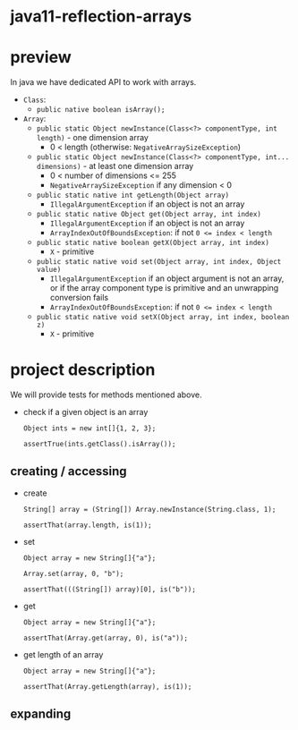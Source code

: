 # java11-reflection-arrays

# preview
In java we have dedicated API to work with arrays.
* `Class`:
   * `public native boolean isArray();`
* `Array`:
    * `public static Object newInstance(Class<?> componentType, int length)` - one dimension array
        * 0 < length (otherwise: `NegativeArraySizeException`)
    * `public static Object newInstance(Class<?> componentType, int... dimensions)` - at least one dimension array
        * 0 < number of dimensions <= 255
        * `NegativeArraySizeException` if any dimension < 0
    * `public static native int getLength(Object array)`
        * `IllegalArgumentException` if an object is not an array
    * `public static native Object get(Object array, int index)`
        * `IllegalArgumentException` if an object is not an array
        * `ArrayIndexOutOfBoundsException`: if not `0 <= index < length`
    * `public static native boolean getX(Object array, int index)`
        * `X` - primitive
    * `public static native void set(Object array, int index, Object value)`
        * `IllegalArgumentException` if an object argument is not an array, 
            or if the array component type is primitive and an unwrapping conversion fails
        * `ArrayIndexOutOfBoundsException`: if not `0 <= index < length`
    * `public static native void setX(Object array, int index, boolean z)`
        * `X` - primitive

# project description
We will provide tests for methods mentioned above.
* check if a given object is an array
    ```
    Object ints = new int[]{1, 2, 3};
    
    assertTrue(ints.getClass().isArray());
    ```

## creating / accessing
* create
    ```
    String[] array = (String[]) Array.newInstance(String.class, 1);
    
    assertThat(array.length, is(1));
    ```
* set
    ```
    Object array = new String[]{"a"};
    
    Array.set(array, 0, "b");
    
    assertThat(((String[]) array)[0], is("b"));
    ```
* get
    ```
    Object array = new String[]{"a"};
    
    assertThat(Array.get(array, 0), is("a"));
    ```
* get length of an array
    ```
    Object array = new String[]{"a"};
    
    assertThat(Array.getLength(array), is(1));
    ```

## expanding